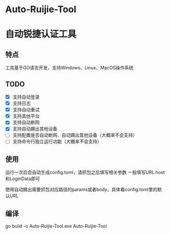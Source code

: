 # Auto-Ruijie-Tool
# 自动锐捷认证工具

## 特点
工具基于GO语言开发，支持Windows、Linux、MacOS操作系统


## TODO
- [x] 支持自动登录
- [x] 支持日志
- [x] 支持自动重试
- [x] 支持其他平台
- [x] 支持自动断网
- [x] 支持自动踢出其他设备
- [ ] 支持配置是否自动断网、自动踢出其他设备（大概率不会支持）
- [ ] 支持命令行独立运行功能（大概率不会支持）

## 使用
运行一次后会自动生成config.toml，请抓包之后填写相关参数
一般填写URL.host和LoginData即可

使用自动踢出需要抓包对应路径的params或者body，具体看config.toml里的默认URL

## 编译
go build -o Auto-Ruijie-Tool.exe Auto-Ruijie-Tool
